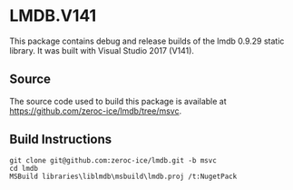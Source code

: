 # LMDB.V141

This package contains debug and release builds of the lmdb 0.9.29 static library. It was built with Visual Studio 2017 (V141).

## Source

The source code used to build this package is available at https://github.com/zeroc-ice/lmdb/tree/msvc.

## Build Instructions
```
git clone git@github.com:zeroc-ice/lmdb.git -b msvc
cd lmdb
MSBuild libraries\liblmdb\msbuild\lmdb.proj /t:NugetPack
```

